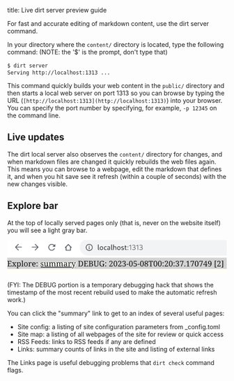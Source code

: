 title: Live dirt server preview guide

For fast and accurate editing of markdown content, use the dirt server command.

In your directory where the `content/` directory is located,
type the following command:  (NOTE: the '$' is the prompt, don't type that)

    $ dirt server 
	Serving http://localhost:1313 ...

This command quickly builds your web content in the `public/` directory
and then starts a local web server on port 1313 so you can browse
by typing the URL (`[http://localhost:1313](http://localhost:1313)`)
into your browser. 
You can specify the port number by specifying, for example, `-p 12345`
on the command line.

## Live updates

The dirt local server also observes the `content/` directory for changes,
and when markdown files are changed it quickly rebuilds the web files again.
This means you can browse to a webpage, edit the markdown that defines it,
and when you hit save see it refresh 
(within a couple of seconds) with the new changes visible.

## Explore bar

At the top of locally served pages only (that is, never on the website itself)
you will see a light gray bar.

![Explorer bar sample](./ExploreBar.png)

(FYI: The DEBUG portion is a temporary debugging hack that shows the timestamp
of the most recent rebuild used to make the automatic refresh work.)

You can click the "summary" link to get to an index of several useful pages:

* Site config: a listing of site configuration parameters from _config.toml
* Site map: a listing of all webpages of the site for review or quick access
* RSS Feeds: links to RSS feeds if any are defined
* Links: summary counts of links in the site and listing of external links

The Links page is useful debugging problems that `dirt check` command flags.


